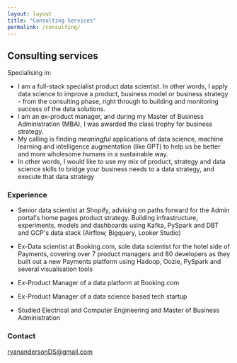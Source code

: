 ```yaml
---
layout: layout
title: "Consulting Services"
permalink: /consulting/
---
```


## Consulting services

Specialising in:
* I am a full-stack specialist product data scientist. In other words, I apply data science to improve a product, business model or business strategy - from the consulting phase, right through to building and monitoring success of the data solutions.
* I am an ex-product manager, and during my Master of Business Administration (MBA), I was awarded the class trophy for business strategy.
* My calling is finding _meaningful_ applications of data science, machine learning and intelligence augmentation (like GPT) to help us be better and more wholesome humans in a sustainable way.
* In other words, I would like to use my mix of product, strategy and data science skills to bridge your business needs to a data strategy, and execute that data strategy

### Experience 
* Senior data scientist at Shopify, advising on paths forward for the Admin portal's home pages product strategy. Building infrastructure, experiments, models and dashboards using Kafka, PySpark and DBT and GCP's data stack (Airflow, Bigquery, Looker Studio)
* Ex-Data scientist at Booking.com, sole data scientist for the hotel side of Payments, covering over 7 product managers and 80 developers as they built out a new Payments platform using Hadoop, Oozie, PySpark and several visualisation tools

* Ex-Product Manager of a data platform at Booking.com
* Ex-Product Manager of a data science based tech startup
* Studied Electrical and Computer Engineering and Master of Business Administration

### Contact
[ryanandersonDS@gmail.com](mailto:ryanandersonDS@gmail.com)

